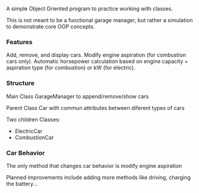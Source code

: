 A simple Object Oriented program to practice working with classes.

This is not meant to be a functional garage manager, but rather a simulation to demonstrate core OOP concepts.



### Features

Add, remove, and display cars.
Modify engine aspiration (for combustion cars only).
Automatic horsepower calculation based on engine capacity + aspiration type (for combustion) or kW (for electric).


### Structure

Main Class GarageManager to append/remove/show cars 

Parent Class Car with commun attributes between diferent types of cars

Two children Classes:
  - ElectricCar
  - CombustionCar


### Car Behavior

The only method that changes car behavior is modify engine aspiration




Planned improvements include adding more methods like driving, charging the battery...

